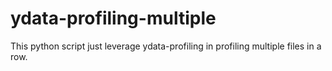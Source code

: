 # ydata-profiling-multiple
This python script just leverage ydata-profiling in profiling multiple files in a row.
